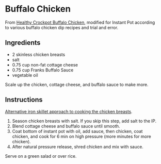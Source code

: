 # Buffalo Chicken

From [Healthy Crockpot Buffalo
Chicken](https://skinnyfitalicious.com/healthy-crockpot-buffalo-chicken/), modified for Instant Pot
according to various buffalo chicken dip recipes and trial and error.

## Ingredients

* 2 skinless chicken breasts
* salt
* 0.75 cup non-fat cottage cheese
* 0.75 cup Franks Buffalo Sauce
* vegetable oil

Scale up the chicken, cottage cheese, and buffalo sauce to make more.

## Instructions

[Alternative iron skillet approach to cooking the chicken breasts](ThaiPatties.md#shredded-chicken).

1. Season chicken breasts with salt. If you skip this step, add salt to the IP.
2. Blend cottage cheese and buffalo sauce until smooth.
3. Coat bottom of instant pot with oil, add sauce, then chicken, coat chicken, and cook for 6 min on high pressure (more minutes for more chicken).
4. After natural pressure release, shred chicken and mix with sauce.

Serve on a green salad or over rice.
